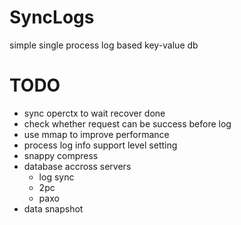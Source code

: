 # SyncLogs
simple single process log based key-value db

# TODO
- sync operctx to wait recover done
- check whether request can be success before log
- use mmap to improve performance
- process log info support level setting
- snappy compress
- database accross servers
    - log sync
    - 2pc
    - paxo
- data snapshot




